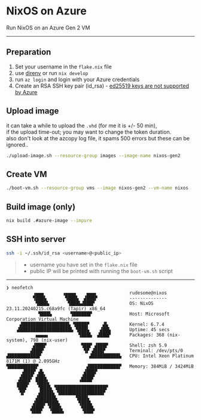 # NixOS on Azure
Run NixOS on an Azure Gen 2 VM

---

## Preparation

1. Set your username in the `flake.nix` file
2. use [direnv](https://github.com/nix-community/nix-direnv) or run `nix develop`
3. run `az login` and login with your Azure credentials
4. Create an RSA SSH key pair (id_rsa) - [ed25519 keys are not supported by Azure](https://learn.microsoft.com/en-us/troubleshoot/azure/virtual-machines/ed25519-ssh-keys)

## Upload image

it can take a while to upload the `.vhd` (for me it is +/- 50 min), <br>
if the upload time-out; you may want to change the token duration. <br>
also don't look at the azcopy log file, it spams 500 errors but these can be ignored..

```sh
./upload-image.sh --resource-group images --image-name nixos-gen2
```
## Create VM

```sh
./boot-vm.sh --resource-group vms --image nixos-gen2 --vm-name nixos
```

## Build image (only)

```sh
nix build .#azure-image --impure
```

## SSH into server

```sh
ssh -i ~/.ssh/id_rsa <username>@<public_ip>
```

>
> - username you have set in the `flake.nix` file
> - public IP will be printed with running the `boot-vm.sh` script


---

```
❯ neofetch
          ▗▄▄▄       ▗▄▄▄▄    ▄▄▄▖            rudesome@nixos 
          ▜███▙       ▜███▙  ▟███▛            -------------- 
           ▜███▙       ▜███▙▟███▛             OS: NixOS 23.11.20240215.c68a9fc (Tapir) x86_64
            ▜███▙       ▜██████▛              Host: Microsoft Corporation Virtual Machine
     ▟█████████████████▙ ▜████▛     ▟▙        Kernel: 6.7.4
    ▟███████████████████▙ ▜███▙    ▟██▙       Uptime: 45 secs
           ▄▄▄▄▖           ▜███▙  ▟███▛       Packages: 368 (nix-system), 798 (nix-user)
          ▟███▛             ▜██▛ ▟███▛        Shell: zsh 5.9
         ▟███▛               ▜▛ ▟███▛         Terminal: /dev/pts/0
▟███████████▛                  ▟██████████▙   CPU: Intel Xeon Platinum 8171M (1) @ 2.095GHz
▜██████████▛                  ▟███████████▛   Memory: 384MiB / 3424MiB
      ▟███▛ ▟▙               ▟███▛
     ▟███▛ ▟██▙             ▟███▛
    ▟███▛  ▜███▙           ▝▀▀▀▀
    ▜██▛    ▜███▙ ▜██████████████████▛
     ▜▛     ▟████▙ ▜████████████████▛
           ▟██████▙       ▜███▙
          ▟███▛▜███▙       ▜███▙
         ▟███▛  ▜███▙       ▜███▙
         ▝▀▀▀    ▀▀▀▀▘       ▀▀▀▘
```
